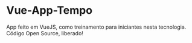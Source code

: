 # Vue-App-Tempo
App feito em VueJS, como treinamento para iniciantes nesta tecnologia. Código Open Source, liberado!
